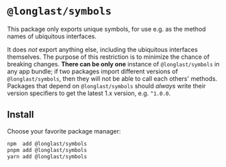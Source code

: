 # `@longlast/symbols`

This package only exports unique symbols, for use e.g. as the method names of
ubiquitous interfaces.

It does _not_ export anything else, including the ubiquitous interfaces
themselves. The purpose of this restriction is to minimize the chance of
breaking changes. **There can be only one** instance of `@longlast/symbols` in
any app bundle; if two packages import different versions of
`@longlast/symbols`, then they will not be able to call each others' methods.
Packages that depend on `@longlast/symbols` should _always_ write their version
specifiers to get the latest 1.x version, e.g. `^1.0.0`.

## Install

Choose your favorite package manager:

```bash
npm  add @longlast/symbols
pnpm add @longlast/symbols
yarn add @longlast/symbols
```
